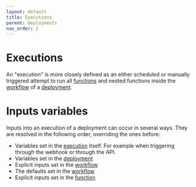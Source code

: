 ```yaml
---
layout: default
title: Executions
parent: Deployments
nav_order: 2
---
```


# Executions

An "execution" is more closely defined as an either scheduled or manually triggered attempt to run all [functions](../functions/index.md) and nested functions inside the [workflow](../workflows/index.md) of a [deployment](index.md).

# Inputs variables

Inputs into an execution of a deployment can occur in several ways. They are resolved in the following order, overriding the ones before:

- Variables set in the [execution](index.md) itself. For example when triggering through the webhook or through the API.
- Variables set in the [deployment](index.md)
- Explicit inputs set in the [workflow](../workflows/index.md)
- The defaults set in the [workflow](../workflows/index.md)
- Explicit inputs set in the [function](../functions/index.md)